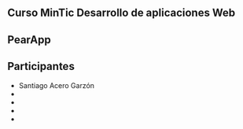 ## Curso MinTic Desarrollo de aplicaciones Web 
## PearApp

## Participantes

- Santiago Acero Garzón
- 
-
-
-
